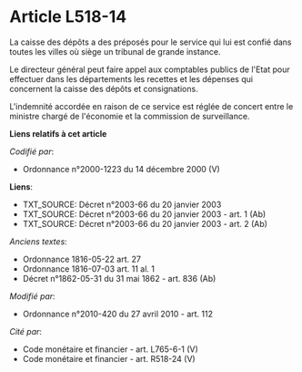 # Article L518-14

La caisse des dépôts a des préposés pour le service qui lui est confié dans toutes les villes où siège un tribunal de grande
instance.

Le directeur général peut faire appel aux comptables publics de l'Etat pour effectuer dans les départements les recettes et
les dépenses qui concernent la caisse des dépôts et consignations.

L'indemnité accordée en raison de ce service est réglée de concert entre le ministre chargé de l'économie et la commission de
surveillance.

**Liens relatifs à cet article**

_Codifié par_:

  - Ordonnance n°2000-1223 du 14 décembre 2000 (V)

**Liens**:

  - TXT_SOURCE: Décret n°2003-66 du 20 janvier 2003
  - TXT_SOURCE: Décret n°2003-66 du 20 janvier 2003 - art. 1 (Ab)
  - TXT_SOURCE: Décret n°2003-66 du 20 janvier 2003 - art. 2 (Ab)

_Anciens textes_:

  - Ordonnance 1816-05-22 art. 27
  - Ordonnance 1816-07-03 art. 11 al. 1
  - Décret n°1862-05-31 du 31 mai 1862 - art. 836 (Ab)

_Modifié par_:

  - Ordonnance n°2010-420  du 27 avril 2010 - art. 112

_Cité par_:

  - Code monétaire et financier - art. L765-6-1 (V)
  - Code monétaire et financier - art. R518-24 (V)
